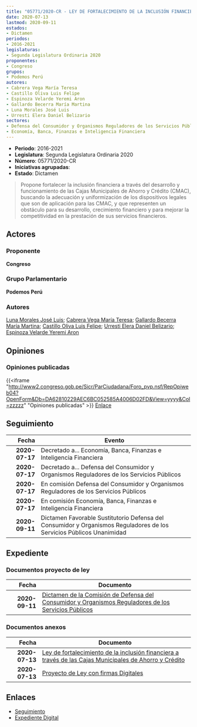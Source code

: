 ```yaml
---
title: "05771/2020-CR - LEY DE FORTALECIMIENTO DE LA INCLUSIÓN FINANCIERA A TRAVÉS DE LAS CAJAS MUNICIPALES DE AHORRO Y CRÉDITO"
date: 2020-07-13
lastmod: 2020-09-11
estados:
- Dictamen
periodos:
- 2016-2021
legislaturas:
- Segunda Legislatura Ordinaria 2020
proponentes:
- Congreso
grupos:
- Podemos Perú
autores:
- Cabrera Vega María Teresa
- Castillo Oliva Luis Felipe
- Espinoza Velarde Yeremi Aron
- Gallardo Becerra María Martina
- Luna Morales José Luis
- Urresti Elera Daniel Belizario
sectores:
- Defensa del Consumidor y Organismos Reguladores de los Servicios Públicos
- Economía, Banca, Finanzas e Inteligencia Financiera
---
```

- **Periodo**: 2016-2021
- **Legislatura**: Segunda Legislatura Ordinaria 2020
- **Número**: 05771/2020-CR
- **Iniciativas agrupadas**: 
- **Estado**: Dictamen

> Propone fortalecer la inclusión financiera a través del desarrollo y funcionamiento de las Cajas Municipales de Ahorro y Crédito (CMAC), buscando la adecuación y uniformización de los dispositivos legales que son de aplicación para las CMAC, y que representen un obstáculo para su desarrollo, crecimiento financiero y para mejorar la competitividad en la prestación de sus servicios financieros.


## Actores

### Proponente

**Congreso**

### Grupo Parlamentario

**Podemos Perú**

### Autores

[Luna Morales José Luis](mailto:mailto:jlunam@congreso.gob.pe); [Cabrera Vega María Teresa](mailto:mailto:mcabrera@congreso.gob.pe); [Gallardo Becerra María Martina](mailto:mailto:mgallardo@congreso.gob.pe); [Castillo Oliva Luis Felipe](mailto:mailto:lcastilloo@congreso.gob.pe); [Urresti Elera Daniel Belizario](mailto:mailto:durresti@congreso.gob.pe); [Espinoza Velarde Yeremi Aron](mailto:mailto:yespinoza@congreso.gob.pe)

## Opiniones

### Opiniones publicadas

{{<iframe "http://www2.congreso.gob.pe/Sicr/ParCiudadana/Foro_pvp.nsf/RepOpiweb04?OpenForm&Db=DA62810229AEC6BC052585A4006D02FD&View=yyyy&Col=zzzzz" "Opiniones publicadas" >}}
[Enlace](http://www2.congreso.gob.pe/Sicr/ParCiudadana/Foro_pvp.nsf/RepOpiweb04?OpenForm&Db=DA62810229AEC6BC052585A4006D02FD&View=yyyy&Col=zzzzz)


## Seguimiento

| Fecha | Evento |
|------:|--------|
| **2020-07-17** | Decretado a... Economía, Banca, Finanzas e Inteligencia Financiera |
| **2020-07-17** | Decretado a... Defensa del Consumidor y Organismos Reguladores de los Servicios Públicos |
| **2020-07-17** | En comisión Defensa del Consumidor y Organismos Reguladores de los Servicios Públicos |
| **2020-07-17** | En comisión Economía, Banca, Finanzas e Inteligencia Financiera |
| **2020-09-11** | Dictamen Favorable Sustitutorio Defensa del Consumidor y Organismos Reguladores de los Servicios Públicos Unanimidad |

## Expediente

### Documentos proyecto de ley

| Fecha | Documento |
|------:|-----------|
| **2020-09-11** | [Dictamen de la Comisión de Defensa del Consumidor y Organismos Reguladores de los Servicios Públicos](http://www.leyes.congreso.gob.pe/Documentos/2016_2021/Dictamenes/Proyectos_de_Ley/05771DC06MAY-20200911.pdf) |

### Documentos anexos

| Fecha | Documento |
|------:|-----------|
| **2020-07-13** | [Ley de fortalecimiento de la inclusión financiera a través de las Cajas Municipales de Ahorro y Crédito](http://www.leyes.congreso.gob.pe/Documentos/2016_2021/Proyectos_de_Ley_y_de_Resoluciones_Legislativas/PL05771-20200713.pdf) |
| **2020-07-13** | [Proyecto de Ley con firmas Digitales](http://www.leyes.congreso.gob.pe/Documentos/2016_2021/Proyectos_de_Ley_y_de_Resoluciones_Legislativas/Proyectos_Firmas_digitales/PL05771.pdf) |

## Enlaces

- [Seguimiento](http://www2.congreso.gob.pe/Sicr/TraDocEstProc/CLProLey2016.nsf/f7fff46988ca05b1052578e100829cc7/27f71e834fe0d6b4052585a5000108c9?OpenDocument)
- [Expediente Digital](http://www2.congreso.gob.pe/Sicr/TraDocEstProc/Expvirt_2011.nsf/visbusqptramdoc1621/05771?opendocument)

